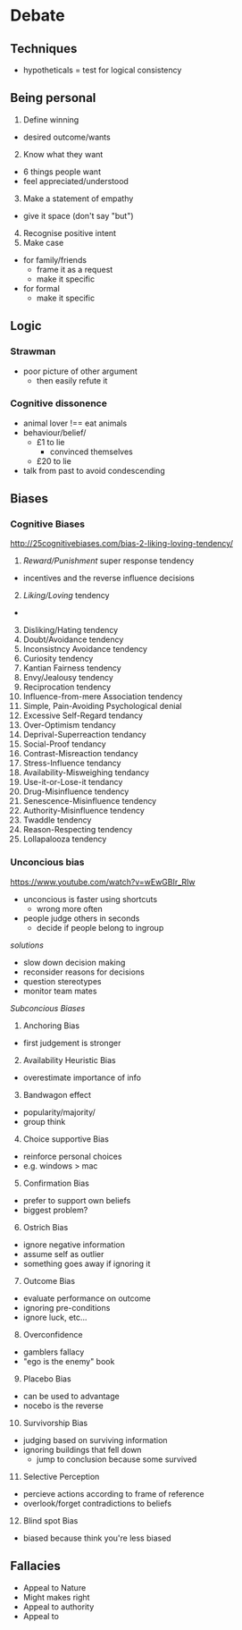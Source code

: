 # Debate

## Techniques

- hypotheticals = test for logical consistency

## Being personal

1. Define winning
  - desired outcome/wants
2. Know what they want
  - 6 things people want
  - feel appreciated/understood
3. Make a statement of empathy
  - give it space (don't say "but")
4. Recognise positive intent
5. Make case
  - for family/friends
    - frame it as a request
    - make it specific
  - for formal
    - make it specific

## Logic

### Strawman

- poor picture of other argument
  - then easily refute it

### Cognitive dissonence

- animal lover !== eat animals
- behaviour/belief/
  - £1 to lie
    - convinced themselves
  - £20 to lie
- talk from past to avoid condescending

## Biases

### Cognitive Biases

http://25cognitivebiases.com/bias-2-liking-loving-tendency/

1. _Reward/Punishment_ super response tendency
  - incentives and the reverse influence decisions
2. _Liking/Loving_ tendency
  -
3. Disliking/Hating tendency
4. Doubt/Avoidance tendency
5. Inconsistncy Avoidance tendency
6. Curiosity tendency
7. Kantian Fairness tendency
8. Envy/Jealousy tendency
9. Reciprocation tendency
10. Influence-from-mere Association tendency
11. Simple, Pain-Avoiding Psychological denial
12. Excessive Self-Regard tendancy
13. Over-Optimism tendancy
14. Deprival-Superreaction tendancy
15. Social-Proof tendancy
16. Contrast-Misreaction tendancy
17. Stress-Influence tendancy
18. Availability-Misweighing tendancy
19. Use-it-or-Lose-it tendancy
20. Drug-Misinfluence tendency
21. Senescence-Misinfluence tendency
22. Authority-Misinfluence tendency
23. Twaddle tendency
24. Reason-Respecting tendency
25. Lollapalooza tendency

### Unconcious bias

https://www.youtube.com/watch?v=wEwGBIr_RIw

- unconcious is faster using shortcuts
  - wrong more often
- people judge others in seconds
  - decide if people belong to ingroup

*solutions*

- slow down decision making
- reconsider reasons for decisions
- question stereotypes
- monitor team mates

*Subconcious Biases*

1. Anchoring Bias
  - first judgement is stronger
2. Availability Heuristic Bias
  - overestimate importance of info
3. Bandwagon effect
  - popularity/majority/
  - group think
4. Choice supportive Bias
  - reinforce personal choices
  - e.g. windows > mac
5. Confirmation Bias
  - prefer to support own beliefs
  - biggest problem?
6. Ostrich Bias
  - ignore negative information
  - assume self as outlier
  - something goes away if ignoring it
7. Outcome Bias
  - evaluate performance on outcome
  - ignoring pre-conditions
  - ignore luck, etc...
8. Overconfidence
  - gamblers fallacy
  - "ego is the enemy" book
9. Placebo Bias
  - can be used to advantage
  - nocebo is the reverse
10. Survivorship Bias
  - judging based on surviving information
  - ignoring buildings that fell down
    - jump to conclusion because some survived
11. Selective Perception
  - percieve actions according to frame of reference
  - overlook/forget contradictions to beliefs
12. Blind spot Bias
  - biased because think you're less biased

## Fallacies

- Appeal to Nature
- Might makes right
- Appeal to authority
- Appeal to

